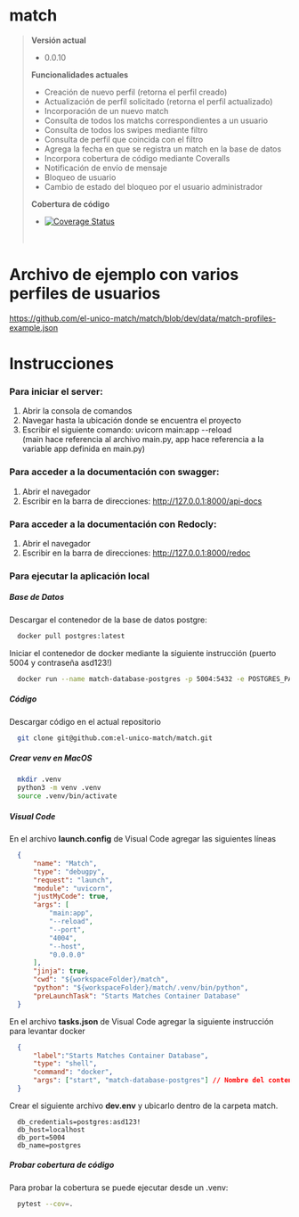 # match

> __Versión actual__
> * 0.0.10
> 
> __Funcionalidades actuales__
> * Creación de nuevo perfil (retorna el perfil creado)
> * Actualización de perfil solicitado (retorna el perfil actualizado)
> * Incorporación de un nuevo match
> * Consulta de todos los matchs correspondientes a un usuario
> * Consulta de todos los swipes mediante filtro
> * Consulta de perfil que coincida con el filtro
> * Agrega la fecha en que se registra un match en la base de datos
> * Incorpora cobertura de código mediante Coveralls
> * Notificación de envío de mensaje
> * Bloqueo de usuario
> * Cambio de estado del bloqueo por el usuario administrador
>
> __Cobertura de código__
> * [![Coverage Status](https://coveralls.io/repos/github/el-unico-match/match/badge.svg?branch=dev)](https://coveralls.io/github/el-unico-match/match?branch=dev)
>
> <br/>

# Archivo de ejemplo con varios perfiles de usuarios
https://github.com/el-unico-match/match/blob/dev/data/match-profiles-example.json

# Instrucciones

### Para iniciar el server: 
  1) Abrir la consola de comandos
  2) Navegar hasta la ubicación donde se encuentra el proyecto
  3) Escribir el siguiente comando: uvicorn main:app --reload <br />
     (main hace referencia al archivo main.py, app hace referencia a la variable app definida en main.py)
	 
### Para acceder a la documentación con swagger: 
  1) Abrir el navegador
  2) Escribir en la barra de direcciones: http://127.0.0.1:8000/api-docs 
  
### Para acceder a la documentación con Redocly: 
  1) Abrir el navegador
  2) Escribir en la barra de direcciones: http://127.0.0.1:8000/redoc 
  
### Para ejecutar la aplicación local

##### Base de Datos
Descargar el contenedor de la base de datos postgre:
```bash
  docker pull postgres:latest
```

Iniciar el contenedor de docker mediante la siguiente instrucción (puerto 5004 y contraseña asd123!)
```bash
  docker run --name match-database-postgres -p 5004:5432 -e POSTGRES_PASSWORD=asd123!
```

##### Código

Descargar código en el actual repositorio
```bash
  git clone git@github.com:el-unico-match/match.git
```

##### Crear venv en MacOS
```bash
  mkdir .venv
  python3 -m venv .venv
  source .venv/bin/activate
```

##### Visual Code

En el archivo **launch.config** de Visual Code agregar las siguientes líneas

```json
  {
      "name": "Match",
      "type": "debugpy",
      "request": "launch",
      "module": "uvicorn",
      "justMyCode": true,
      "args": [
          "main:app",
          "--reload",
          "--port",
          "4004",
          "--host",
          "0.0.0.0"
      ],
      "jinja": true,
      "cwd": "${workspaceFolder}/match",
      "python": "${workspaceFolder}/match/.venv/bin/python",
      "preLaunchTask": "Starts Matches Container Database"
  }
```

En el archivo **tasks.json** de Visual Code agregar la siguiente instrucción para levantar docker
```json
  {
      "label":"Starts Matches Container Database",
      "type": "shell",
      "command": "docker",
      "args": ["start", "match-database-postgres"] // Nombre del contenedor
  }
```

Crear el siguiente archivo **dev.env** y ubicarlo dentro de la carpeta match. 
```
  db_credentials=postgres:asd123!
  db_host=localhost
  db_port=5004
  db_name=postgres
```

##### Probar cobertura de código
Para probar la cobertura se puede ejecutar desde un .venv:
```bash
  pytest --cov=. 
```
